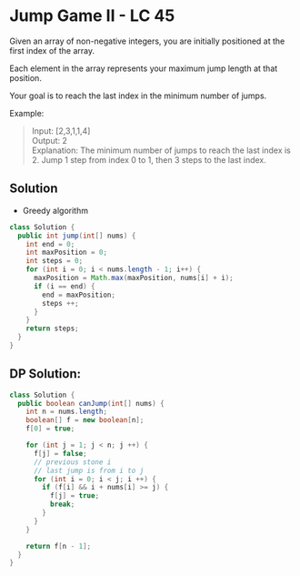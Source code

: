 # Jump Game II - LC 45

Given an array of non-negative integers, you are initially positioned at the first index of the array.

Each element in the array represents your maximum jump length at that position.

Your goal is to reach the last index in the minimum number of jumps.

Example:

>Input: [2,3,1,1,4]\
>Output: 2\
>Explanation: The minimum number of jumps to reach the last index is 2.
    Jump 1 step from index 0 to 1, then 3 steps to the last index.


## Solution
* Greedy algorithm
```java
class Solution {
  public int jump(int[] nums) {
    int end = 0;
    int maxPosition = 0;
    int steps = 0;
    for (int i = 0; i < nums.length - 1; i++) {
      maxPosition = Math.max(maxPosition, nums[i] + i);
      if (i == end) {
        end = maxPosition;
        steps ++;
      }
    }
    return steps;
  }
}
```

## DP Solution:
```java
class Solution {
  public boolean canJump(int[] nums) {
    int n = nums.length;
    boolean[] f = new boolean[n];
    f[0] = true;

    for (int j = 1; j < n; j ++) {
      f[j] = false;
      // previous stone i
      // last jump is from i to j
      for (int i = 0; i < j; i ++) {
        if (f[i] && i + nums[i] >= j) {
          f[j] = true;
          break;
        }
      }
    }

    return f[n - 1];
  }
}
```